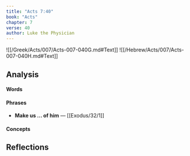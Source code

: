 ```yaml
---
title: "Acts 7:40"
book: "Acts"
chapter: 7
verse: 40
author: Luke the Physician
---
```

![[/Greek/Acts/007/Acts-007-040G.md#Text]]
![[/Hebrew/Acts/007/Acts-007-040H.md#Text]]

## Analysis

#### Words

#### Phrases
- **Make us ... of him** — [[Exodus/32/1]]

#### Concepts

## Reflections
